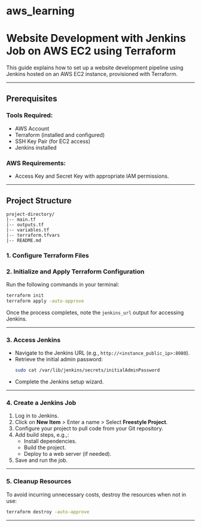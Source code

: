 # aws_learning
# Website Development with Jenkins Job on AWS EC2 using Terraform

This guide explains how to set up a website development pipeline using Jenkins hosted on an AWS EC2 instance, provisioned with Terraform.

---

## Prerequisites

### Tools Required:
- AWS Account
- Terraform (installed and configured)
- SSH Key Pair (for EC2 access)
- Jenkins installed

### AWS Requirements:
- Access Key and Secret Key with appropriate IAM permissions.

---

## Project Structure

```
project-directory/
|-- main.tf
|-- outputs.tf
|-- variables.tf
|-- terraform.tfvars
|-- README.md
```

### 1. Configure Terraform Files

### 2. Initialize and Apply Terraform Configuration

Run the following commands in your terminal:

```bash
terraform init
terraform apply -auto-approve
```

Once the process completes, note the `jenkins_url` output for accessing Jenkins.

---

### 3. Access Jenkins

- Navigate to the Jenkins URL (e.g., `http://<instance_public_ip>:8080`).
- Retrieve the initial admin password:
  ```bash
  sudo cat /var/lib/jenkins/secrets/initialAdminPassword
  ```
- Complete the Jenkins setup wizard.

---

### 4. Create a Jenkins Job

1. Log in to Jenkins.
2. Click on **New Item** > Enter a name > Select **Freestyle Project**.
3. Configure your project to pull code from your Git repository.
4. Add build steps, e.g.,:
   - Install dependencies.
   - Build the project.
   - Deploy to a web server (if needed).
5. Save and run the job.

---

### 5. Cleanup Resources

To avoid incurring unnecessary costs, destroy the resources when not in use:

```bash
terraform destroy -auto-approve
```

---

